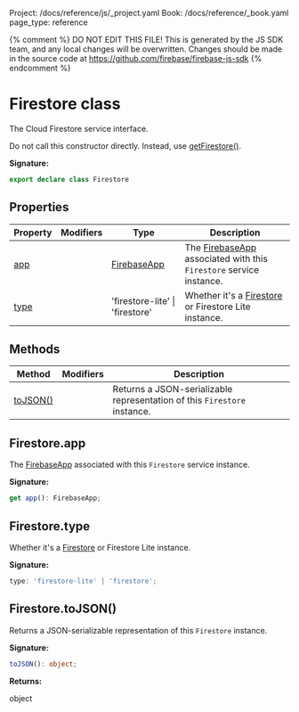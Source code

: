 Project: /docs/reference/js/_project.yaml
Book: /docs/reference/_book.yaml
page_type: reference

{% comment %}
DO NOT EDIT THIS FILE!
This is generated by the JS SDK team, and any local changes will be
overwritten. Changes should be made in the source code at
https://github.com/firebase/firebase-js-sdk
{% endcomment %}

# Firestore class
The Cloud Firestore service interface.

Do not call this constructor directly. Instead, use [getFirestore()](./firestore_.md#getfirestore)<!-- -->.

<b>Signature:</b>

```typescript
export declare class Firestore 
```

## Properties

|  Property | Modifiers | Type | Description |
|  --- | --- | --- | --- |
|  [app](./firestore_.firestore.md#firestoreapp) |  | [FirebaseApp](./app.firebaseapp.md#firebaseapp_interface) | The [FirebaseApp](./app.firebaseapp.md#firebaseapp_interface) associated with this <code>Firestore</code> service instance. |
|  [type](./firestore_.firestore.md#firestoretype) |  | 'firestore-lite' \| 'firestore' | Whether it's a [Firestore](./firestore_.firestore.md#firestore_class) or Firestore Lite instance. |

## Methods

|  Method | Modifiers | Description |
|  --- | --- | --- |
|  [toJSON()](./firestore_.firestore.md#firestoretojson) |  | Returns a JSON-serializable representation of this <code>Firestore</code> instance. |

## Firestore.app

The [FirebaseApp](./app.firebaseapp.md#firebaseapp_interface) associated with this `Firestore` service instance.

<b>Signature:</b>

```typescript
get app(): FirebaseApp;
```

## Firestore.type

Whether it's a [Firestore](./firestore_.firestore.md#firestore_class) or Firestore Lite instance.

<b>Signature:</b>

```typescript
type: 'firestore-lite' | 'firestore';
```

## Firestore.toJSON()

Returns a JSON-serializable representation of this `Firestore` instance.

<b>Signature:</b>

```typescript
toJSON(): object;
```
<b>Returns:</b>

object

